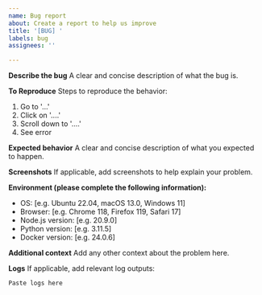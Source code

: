 ```yaml
---
name: Bug report
about: Create a report to help us improve
title: '[BUG] '
labels: bug
assignees: ''

---
```


**Describe the bug**
A clear and concise description of what the bug is.

**To Reproduce**
Steps to reproduce the behavior:
1. Go to '...'
2. Click on '....'
3. Scroll down to '....'
4. See error

**Expected behavior**
A clear and concise description of what you expected to happen.

**Screenshots**
If applicable, add screenshots to help explain your problem.

**Environment (please complete the following information):**
- OS: [e.g. Ubuntu 22.04, macOS 13.0, Windows 11]
- Browser: [e.g. Chrome 118, Firefox 119, Safari 17]
- Node.js version: [e.g. 20.9.0]
- Python version: [e.g. 3.11.5]
- Docker version: [e.g. 24.0.6]

**Additional context**
Add any other context about the problem here.

**Logs**
If applicable, add relevant log outputs:

```
Paste logs here
```